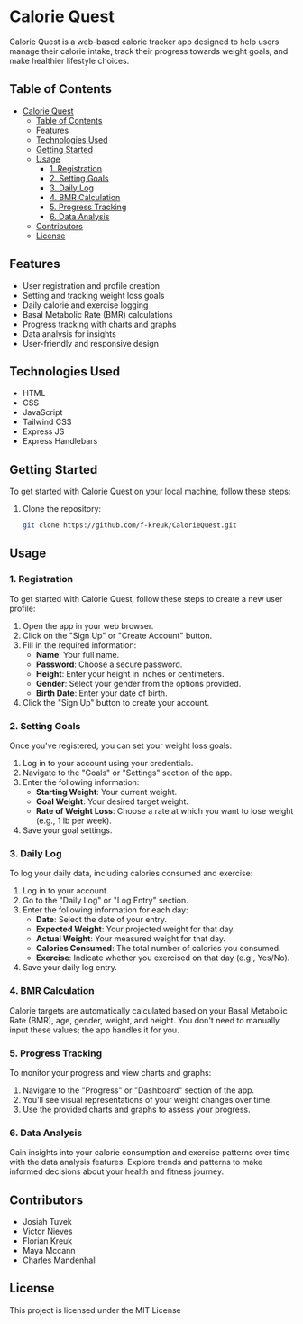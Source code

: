 # Calorie Quest 

Calorie Quest is a web-based calorie tracker app designed to help users manage their calorie intake, track their progress towards weight goals, and make healthier lifestyle choices.

## Table of Contents
- [Calorie Quest](#calorie-quest)
  - [Table of Contents](#table-of-contents)
  - [Features](#features)
  - [Technologies Used](#technologies-used)
  - [Getting Started](#getting-started)
  - [Usage](#usage)
    - [1. Registration](#1-registration)
    - [2. Setting Goals](#2-setting-goals)
    - [3. Daily Log](#3-daily-log)
    - [4. BMR Calculation](#4-bmr-calculation)
    - [5. Progress Tracking](#5-progress-tracking)
    - [6. Data Analysis](#6-data-analysis)
  - [Contributors](#contributors)
  - [License](#license)

## Features

- User registration and profile creation
- Setting and tracking weight loss goals
- Daily calorie and exercise logging
- Basal Metabolic Rate (BMR) calculations
- Progress tracking with charts and graphs
- Data analysis for insights
- User-friendly and responsive design

## Technologies Used

- HTML
- CSS
- JavaScript
- Tailwind CSS
- Express JS
- Express Handlebars

## Getting Started

To get started with Calorie Quest on your local machine, follow these steps:

1. Clone the repository:

   ```bash
   git clone https://github.com/f-kreuk/CalorieQuest.git

## Usage

### 1. Registration

To get started with Calorie Quest, follow these steps to create a new user profile:

1. Open the app in your web browser.
2. Click on the "Sign Up" or "Create Account" button.
3. Fill in the required information:
   - **Name**: Your full name.
   - **Password**: Choose a secure password.
   - **Height**: Enter your height in inches or centimeters.
   - **Gender**: Select your gender from the options provided.
   - **Birth Date**: Enter your date of birth.
4. Click the "Sign Up" button to create your account.

### 2. Setting Goals

Once you've registered, you can set your weight loss goals:

1. Log in to your account using your credentials.
2. Navigate to the "Goals" or "Settings" section of the app.
3. Enter the following information:
   - **Starting Weight**: Your current weight.
   - **Goal Weight**: Your desired target weight.
   - **Rate of Weight Loss**: Choose a rate at which you want to lose weight (e.g., 1 lb per week).
4. Save your goal settings.

### 3. Daily Log

To log your daily data, including calories consumed and exercise:

1. Log in to your account.
2. Go to the "Daily Log" or "Log Entry" section.
3. Enter the following information for each day:
   - **Date**: Select the date of your entry.
   - **Expected Weight**: Your projected weight for that day.
   - **Actual Weight**: Your measured weight for that day.
   - **Calories Consumed**: The total number of calories you consumed.
   - **Exercise**: Indicate whether you exercised on that day (e.g., Yes/No).
4. Save your daily log entry.

### 4. BMR Calculation

Calorie targets are automatically calculated based on your Basal Metabolic Rate (BMR), age, gender, weight, and height. You don't need to manually input these values; the app handles it for you.

### 5. Progress Tracking

To monitor your progress and view charts and graphs:

1. Navigate to the "Progress" or "Dashboard" section of the app.
2. You'll see visual representations of your weight changes over time.
3. Use the provided charts and graphs to assess your progress.

### 6. Data Analysis

Gain insights into your calorie consumption and exercise patterns over time with the data analysis features. Explore trends and patterns to make informed decisions about your health and fitness journey.

## Contributors

- Josiah Tuvek
- Victor Nieves
- Florian Kreuk
- Maya Mccann
- Charles Mandenhall

## License

This project is licensed under the MIT License